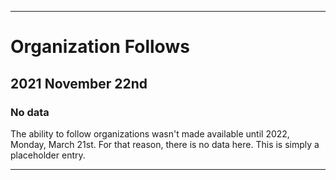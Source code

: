
***

# Organization Follows

## 2021 November 22nd

### No data

The ability to follow organizations wasn't made available until 2022, Monday, March 21st. For that reason, there is no data here. This is simply a placeholder entry.

***
